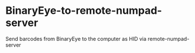 # BinaryEye-to-remote-numpad-server
Send barcodes from BinaryEye to the computer as HID via remote-numpad-server
